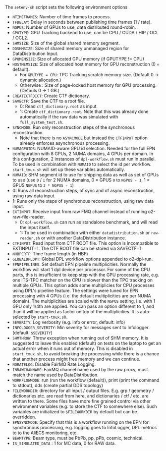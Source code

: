 The `setenv-sh` script sets the following environment options
* `NTIMEFRAMES`: Number of time frames to process.
* `TFDELAY`: Delay in seconds between publishing time frames (1 / rate).
* `NGPUS`: Number of GPUs to use, data distributed round-robin.
* `GPUTYPE`: GPU Tracking backend to use, can be CPU / CUDA / HIP / OCL / OCL2.
* `SHMSIZE`: Size of the global shared memory segment.
* `DDSHMSIZE`: Size of shared memory unmanaged region for DataDistribution Input.
* `GPUMEMSIZE`: Size of allocated GPU memory (if GPUTYPE != CPU)
* `HOSTMEMSIZE`: Size of allocated host memory for GPU reconstruction (0 = default).
  * For `GPUTYPE = CPU`: TPC Tracking scratch memory size. (Default 0 -> dynamic allocation.)
  * Otherwise : Size of page-locked host memory for GPU processing. (Defauls 0 -> 1 GB.)
* `CREATECTFDICT`: Create CTF dictionary.
* `SAVECTF`: Save the CTF to a root file.
  * 0: Read `ctf_dictionary.root` as input.
  * 1: Create `ctf_dictionary.root`. Note that this was already done automatically if the raw data was simulated with `full_system_test.sh`.
* `SYNCMODE`: Run only reconstruction steps of the synchronous reconstruction.
  * Note that there is no `ASYNCMODE` but instead the `CTFINPUT` option already enforces asynchronous processing.
* `NUMAGPUIDS`: NUMAID-aware GPU id selection. Needed for the full EPN configuration with 8 GPUs, 2 NUMA domains, 4 GPUs per domain.
  In this configuration, 2 instances of `dpl-workflow.sh` must run in parallel.
  To be used in combination with `NUMAID` to select the id per workflow.
  `start_tmux.sh` will set up these variables automatically.
* `NUMAID`: SHM segment id to use for shipping data as well as set of GPUs to use (use `0` / `1` for 2 NUMA domains, 0 = GPUS `0` to `NGPUS - 1`, 1 = GPUS `NGPUS` to `2 * NGPUS - 1`)
* 0: Runs all reconstruction steps, of sync and of async reconstruction, using raw data input.
* 1: Runs only the steps of synchronous reconstruction, using raw data input.
* `EXTINPUT`: Receive input from raw FMQ channel instead of running o2-raw-file-reader.
  * 0: `dpl-workflow.sh` can run as standalone benchmark, and will read the input itself.
  * 1: To be used in combination with either `datadistribution.sh` or `raw-reader.sh` or with another DataDistribution instance.
* `CTFINPUT`: Read input from CTF ROOT file. This option is incompatible to EXTINPUT=1. The CTF ROOT file can be stored via SAVECTF=1.
* `NHBPERTF`: Time frame length (in HBF)
* `GLOBALDPLOPT`: Global DPL workflow options appended to o2-dpl-run.
* `EPNPIPELINES`: Set default EPN pipeline multiplicities.
  Normally the workflow will start 1 dpl device per processor.
  For some of the CPU parts, this is insufficient to keep step with the GPU processing rate, e.g. one ITS-TPC matcher on the CPU is slower than the TPC tracking on multiple GPUs.
  This option adds some multiplicies for CPU processes using DPL's pipeline feature.
  The settings were tuned for EPN processing with 4 GPUs (i.e. the default multiplicities are per NUMA domain).
  The multiplicities are scaled with the `NGPUS` setting, i.e. with 1 GPU only 1/4th are applied.
  You can pass an option different to 1, and than it will be applied as factor on top of the multiplicities.
  It is auto-selected by `start-tmux.sh`.
* `SEVERITY`: Log verbosity (e.g. info or error, default: info)
* `INFOLOGGER_SEVERITY`: Min severity for messages sent to Infologger. (default: `$SEVERITY`)
* `SHMTHROW`: Throw exception when running out of SHM memory.
  It is suggested to leave this enabled (default) on tests on the laptop to get an actual error when it runs out of memory.
  This is disabled in `start_tmux.sh`, to avoid breaking the processing while there is a chance that another process might free memory and we can continue.
* `NORATELOG`: Disable FairMQ Rate Logging.
* `INRAWCHANNAME`: FairMQ channel name used by the raw proxy, must match the name used by DataDistribution.
* `WORKFLOWMODE`: run (run the workflow (default)), print (print the command to stdout), dds (create partial DDS topology)
* `FILEWORKDIR`: directory for all input / output files. E.g. grp / geometry / dictionaries etc. are read from here, and dictionaries / ctf / etc. are written to there.
  Some files have more fine grained control via other environment variables (e.g. to store the CTF to somewhere else). Such variables are initialized to `$FILEWORKDIR` by default but can be overridden.
* `EPNSYNCMODE`: Specify that this is a workflow running on the EPN for synchronous processing, e.g. logging goes to InfoLogger, DPL metrics to to the AliECS monitoring, etc.
* `BEAMTYPE`: Beam type, must be PbPb, pp, pPb, cosmic, technical.
* `IS_SIMULATED_DATA` : 1 for MC data, 0 for RAW data.
